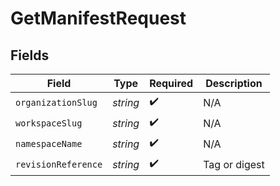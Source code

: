 # GetManifestRequest


## Fields

| Field               | Type                | Required            | Description         |
| ------------------- | ------------------- | ------------------- | ------------------- |
| `organizationSlug`  | *string*            | :heavy_check_mark:  | N/A                 |
| `workspaceSlug`     | *string*            | :heavy_check_mark:  | N/A                 |
| `namespaceName`     | *string*            | :heavy_check_mark:  | N/A                 |
| `revisionReference` | *string*            | :heavy_check_mark:  | Tag or digest       |